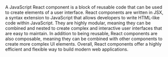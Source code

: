 A JavaScript React component is a block of reusable code that can be used to create elements of a user interface. React components are written in JSX, a syntax extension to JavaScript that allows developers to write HTML-like code within JavaScript. They are highly modular, meaning they can be combined and nested to create complex and interactive user interfaces that are easy to maintain. In addition to being reusable, React components are also composable, meaning they can be combined with other components to create more complex UI elements. Overall, React components offer a highly efficient and flexible way to build modern web applications.
